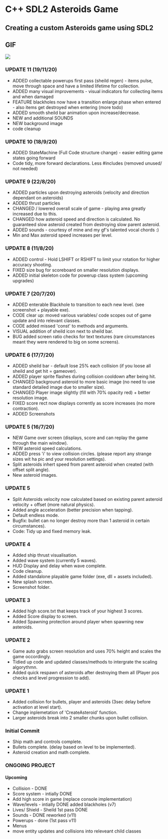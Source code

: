 # C++ SDL2 Asteroids Game

## Creating a custom Asteroids game using SDL2

## GIF
![](/Screenshots-Videos/UPDATE-11-gameplay.gif)

### UPDATE 11 (19/11/20)
- ADDED collectable powerups first pass (sheild regen) - items pulse, move through space and have a limited lifetime for collection.
- ADDED many visual improvements - visual indicators for collecting items and when damaged
- FEATURE blackholes now have a transition enlarge phase when entered - also items get destroyed when entering (more todo)
- ADDED smooth sheild bar animation upon increase/decrease.
- NEW and additional SOUNDS
- NEW background image
- code cleanup

### UPDATE 10 (18/9/20)
- ADDED StateMachine (Full Code structure change) - easier editing game states going forward
- Code tidy, more forward declarations. Less #includes (removed unused/ not needed)

### UPDATE 9 (22/8/20)
- ADDED particles upon destroying asteroids (velocity and direction dependant on asteroids)
- ADDED thrust particles
- CHANGED / lowered overall scale of game - playing area greatly increased due to this.
- CHANGED how asteroid speed and direction is calculated. No guaranteed slow asteroid created from destroying slow parent asteroid.
- ADDED sounds - courtesy of mine and my gf's talented vocal chords :)
- Min and Max asteroid speed increases per level.

### UPDATE 8 (11/8/20)
- ADDED control - Hold LSHIFT or RSHIFT to limit your rotation for higher accuracy shooting.
- FIXED size bug for scoreboard on smaller resolution displays.
- ADDED initial skeleton code for powerup class system (upcoming upgrades)

### UPDATE 7 (20/7/20)
- ADDED enterable Blackhole to transition to each new level. (see screenshot + playable exe).
- CODE clear up: moved various variables/ code scopes out of game update and into relevant classes.
- CODE added missed 'const' to methods and arguments.
- VISUAL addition of sheild icon next to sheild bar.
- BUG added screen ratio checks for text textures (rare circumstances meant they were rendered to big on some screens).

### UPDATE 6 (17/7/20)
- ADDED sheild bar - default lose 25% each collision (if you loose all sheild and get hit = gameover).
- ADDED player sprite flashes during collision cooldown after being hit.
- CHANGED background asteroid to more basic image (no need to use standard detailed image due to smaller size).
- CHANGED Player image slightly (fill with 70% opacity red) + better resolution image.
- FIXED score rect now displays corrently as score increases (no more contraction).
- ADDED Screenshots

### UPDATE 5 (16/7/20)
- NEW Game over screen (displays, score and can replay the game through the main window).
- NEW asteroid speed calculations.
- ADDED press 'i' to view collision circles. (please report any strange sizes wit ha pic and your resolution settings).
- Split asteroids inhert speed from parent asteroid when created (with offset split angle).
- New asteroid images.

### UPDATE 5
- Split Asteroids velocity now calculated based on existing parent asteroid velocity + offset (more natural physics).
- Added angle acceleration (better precision when tapping).
- Default endless mode.
- Bugfix: bullet can no longer destroy more than 1 asteroid in certain circumstances).
- Code: Tidy up and fixed memory leak.

### UPDATE 4
- Added ship thrust visualisation.
- Added wave system (currently 5 waves).
- HUD Display and delay when wave complete.
- Code cleanup.
- Added standalone playable game folder (exe, dll + assets included).
- New splash screen.
- Screenshot folder.

### UPDATE 3
- Added high score.txt that keeps track of your highest 3 scores.
- Added Score display to screen.
- Added Spawning protection around player when spawning new asteroids. 

### UPDATE 2
- Game auto grabs screen resolution and uses 70% height and scales the game occordingly.
- Tidied up code and updated classes/methods to intergrate the scaling algorythmn.
- Added quick respawn of asteroids after destroying them all (Player pos checks and level progression to add).

### UPDATE 1
- Added collision for bullets, player and asteroids (3sec delay before activation at level start).
- Change inplemetation of 'CreateAsteroid' function.
- Larger asteroids break into 2 smaller chunks upon bullet collision.

### Initial Commit
- Ship math and controls complete.
- Bullets complete. (delay based on level to be implemented).
- Asteroid creation and math complete.

### ONGOING PROJECT
#### Upcoming
- Collision - DONE
- Score system - intially DONE
- Add high score in game (replace console implementation)
- Wave/levels - intially DONE added blackholes (v7)
- Lives/ Shield - Sheild 1st pass DONE
- Sounds - DONE reworked (v11)
- Powerups - done (1st pass v11)
- Menus
- move entity updates and collisions into releveant child classes